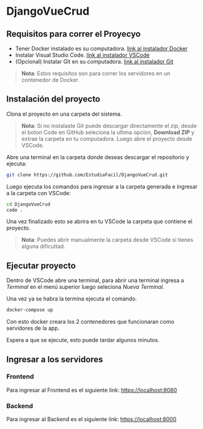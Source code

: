 # DjangoVueCrud

## Requisitos para correr el Proyecyo
- Tener Docker instalado es su computadora. [link al instalador Docker](https://www.docker.com/)
- Instalar Visual Studio Code. [link al instalador VSCode](https://code.visualstudio.com/)
- (Opcional) Instalar Git en su computadora. [link al instalador Git](https://git-scm.com/)

> <b>Nota</b>: Estos requisitos son para correr los servidores en un contenedor de Docker.

## Instalación del proyecto
Clona el proyecto en una carpeta del sistema.
> <b>Nota</b>: Si no instalaste Git puede descargar directamente el zip, desde el boton Code en GitHub seleciona la ultima opcíon, <b>Download ZIP</b> y extrae la carpeta en tu computadora. Luego abre el proyecto desde VSCode.

Abre una terminal en la carpeta donde deseas descargar el repositorio y ejecuta:
```bash
git clone https://github.com/EstudiaFacil/DjangoVueCrud.git
```

Luego ejecuta los comandos para ingresar a la carpeta generada e ingresar a la carpeta con VSCode:
```bash
cd DjangoVueCrud
code .
```

Una vez finalizado esto se abrira en tu VSCode la carpeta que contiene el proyecto.
> <b>Nota</b>: Puedes abrir manualmente la carpeta desde VSCode si tienes alguna dificultad.

## Ejecutar proyecto
Dentro de VSCode abre una terminal, para abrir una terminal ingresa a *Terminal* en el menú superior luego seleciona *Nueva Terminal*.

Una vez ya se habra la termina ejecuta el comando.
```bash
docker-compose up
```

Con esto docker creara los 2 contenedores que funcionaran como servidores de la app.

Espera a que se ejecute, esto puede tardar algunos minutos.

## Ingresar a los servidores
### Frontend
Para ingresar al Frontend es el siguiente link: [https://localhost:8080](https://localhost:8080)
### Backend
Para ingresar al Backend es el siguiente link: [https://localhost:8000](https://localhost:8000)

